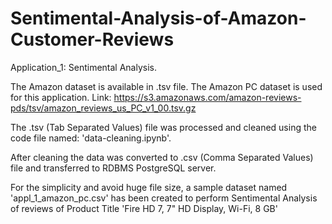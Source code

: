 # Sentimental-Analysis-of-Amazon-Customer-Reviews

Application_1: Sentimental Analysis.

The Amazon dataset is available in .tsv file.
The Amazon PC dataset is used for this application.
Link: https://s3.amazonaws.com/amazon-reviews-pds/tsv/amazon_reviews_us_PC_v1_00.tsv.gz

The .tsv (Tab Separated Values) file was processed and cleaned using the code file named:
'data-cleaning.ipynb'.

After cleaning the data was converted to .csv (Comma Separated Values) file and transferred to RDBMS PostgreSQL server.

For the simplicity and avoid huge file size, a sample dataset named 'appl_1_amazon_pc.csv' has been created to perform Sentimental Analysis of reviews of Product Title 'Fire HD 7, 7" HD Display, Wi-Fi, 8 GB'

